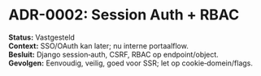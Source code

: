 # ADR-0002: Session Auth + RBAC
**Status:** Vastgesteld  
**Context:** SSO/OAuth kan later; nu interne portaalflow.  
**Besluit:** Django session‑auth, CSRF, RBAC op endpoint/object.  
**Gevolgen:** Eenvoudig, veilig, goed voor SSR; let op cookie‑domein/flags.
